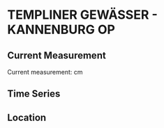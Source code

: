 # TEMPLINER GEWÄSSER - KANNENBURG OP

## Current Measurement

Current measurement: <Value topic="rivers/pegel-online/TlG/KANNENBURG OP/measurementValue"/> cm

## Time Series

<TimeSeries topic="rivers/pegel-online/TlG/KANNENBURG OP/measurementValue" period="week" />

## Location

<WorldMap>
  <Marker lat="53.074625063556084" lon="13.392108820998818" labelTopic="rivers/pegel-online/TlG/KANNENBURG OP" />
</WorldMap>
